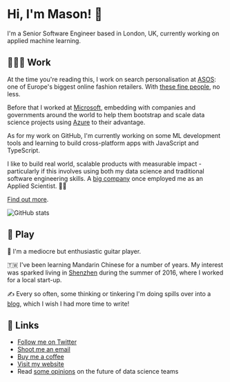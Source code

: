 # Hi, I'm Mason! 👋

I'm a Senior Software Engineer based in London, UK, currently working on applied machine learning.

## 👨🏻‍💻 Work

At the time you're reading this, I work on search personalisation at [ASOS](https://asos.com): one of Europe's biggest online fashion retailers. With [these fine people](https://www.youtube.com/watch?v=MoOfBPPvBmk), no less.

Before that I worked at [Microsoft](https://microsoft.com), embedding with companies and governments around the world to help them bootstrap and scale data science projects using [Azure](https://azure.com) to their advantage.

As for my work on GitHub, I'm currently working on some ML development tools and learning to build cross-platform apps with JavaScript and TypeScript.

I like to build real world, scalable products with measurable impact - particularly if this involves using both my data science and traditional software engineering skills. A [big company](https://microsoft.com) once employed me as an Applied Scientist. 🧙‍♂️

[Find out more](https://masoncusack.github.io).

![ GitHub stats](https://github-readme-stats.vercel.app/api?username=masoncusack&show_icons=true&theme=radical)

## 🤡 Play

🎸 I'm a mediocre but enthusiastic guitar player.

🇹🇼 I've been learning Mandarin Chinese for a number of years. My interest was sparked living in [Shenzhen](https://www.youtube.com/watch?v=SGJ5cZnoodY) during the summer of 2016, where I worked for a local start-up.

✍️ Every so often, some thinking or tinkering I'm doing spills over into a [blog](https://bloggingintensifi.es), which I wish I had more time to write!

## 🚀 Links
- [Follow me on Twitter](https://twitter.com/masoncusack)
- [Shoot me an email](mailto:1masoncusack@gmail.com?subject=Hi)
- [Buy me a coffee](https://ko-fi.com/masoncusack)
- [Visit my website](https://masoncusack.github.io)
- Read [some opinions](https://bloggingintensifi.es/machine-learning-engineer/) on the future of data science teams

<!--
**masoncusack/masoncusack** is a ✨ _special_ ✨ repository because its `README.md` (this file) appears on your GitHub profile.

Here are some ideas to get you started:

- 🔭 I’m currently working on ...
- 🌱 I’m currently learning ...
- 👯 I’m looking to collaborate on ...
- 🤔 I’m looking for help with ...
- 💬 Ask me about ...
- 📫 How to reach me: ...
- 😄 Pronouns: ...
- ⚡ Fun fact: ...
-->
